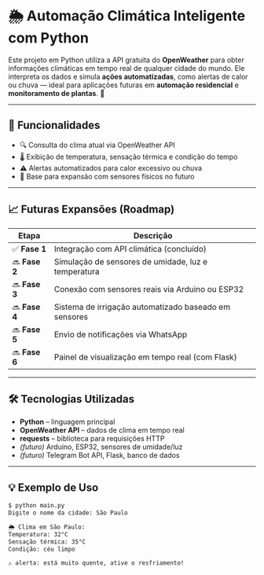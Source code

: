 # 🌦️ Automação Climática Inteligente com Python

Este projeto em Python utiliza a API gratuita do **OpenWeather** para obter informações climáticas em tempo real de qualquer cidade do mundo. Ele interpreta os dados e simula **ações automatizadas**, como alertas de calor ou chuva — ideal para aplicações futuras em **automação residencial** e **monitoramento de plantas**. 🌱

---

## 🚀 Funcionalidades

- 🔍 Consulta do clima atual via OpenWeather API
- 🌡️ Exibição de temperatura, sensação térmica e condição do tempo
- ⚠️ Alertas automatizados para calor excessivo ou chuva
- 🧠 Base para expansão com sensores físicos no futuro

---

## 📈 Futuras Expansões (Roadmap)

| Etapa | Descrição |
|-------|-----------|
| ✅ **Fase 1** | Integração com API climática (concluído) |
| 🔜 **Fase 2** | Simulação de sensores de umidade, luz e temperatura |
| 🔜 **Fase 3** | Conexão com sensores reais via Arduino ou ESP32 |
| 🔜 **Fase 4** | Sistema de irrigação automatizado baseado em sensores |
| 🔜 **Fase 5** | Envio de notificações via WhatsApp |
| 🔜 **Fase 6** | Painel de visualização em tempo real (com Flask) |

---

## 🛠️ Tecnologias Utilizadas

- **Python** – linguagem principal
- **OpenWeather API** – dados de clima em tempo real
- **requests** – biblioteca para requisições HTTP
- *(futuro)* Arduino, ESP32, sensores de umidade/luz
- *(futuro)* Telegram Bot API, Flask, banco de dados

---

## 💡 Exemplo de Uso

```bash
$ python main.py
Digite o nome da cidade: São Paulo

🌦️ Clima em São Paulo:
Temperatura: 32°C
Sensação térmica: 35°C
Condição: céu limpo

⚠️ alerta: está muito quente, ative o resfriamento!
